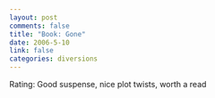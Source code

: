 ```yaml
--- 
layout: post
comments: false
title: "Book: Gone"
date: 2006-5-10
link: false
categories: diversions
---
```

Rating: Good suspense, nice plot twists, worth a read
